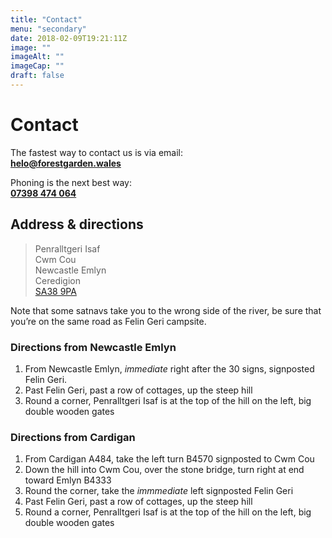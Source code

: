 ```yaml
---
title: "Contact"
menu: "secondary"
date: 2018-02-09T19:21:11Z
image: ""
imageAlt: ""
imageCap: ""
draft: false
---
```


# Contact

The fastest way to contact us is via email:  
**<helo@forestgarden.wales>**

Phoning is the next best way:  
**<a href="tel:+447398474064">07398 474 064</a>**

## Address & directions

> Penralltgeri Isaf  
Cwm Cou  
Newcastle Emlyn  
Ceredigion  
[SA38 9PA](https://www.openstreetmap.org/search?query=52.0579%2C-4.4711#map=16/52.0579/-4.4711&layers=H)

Note that some satnavs take you to the wrong side of the river, be sure that you’re on the same road as Felin Geri campsite.

### Directions from Newcastle Emlyn

1. From Newcastle Emlyn, _immediate_ right after the 30 signs, signposted Felin Geri. 
2. Past Felin Geri, past a row of cottages, up the steep hill
3. Round a corner, Penralltgeri Isaf is at the top of the hill on the left, big double wooden gates

### Directions from Cardigan

1. From Cardigan A484, take the left turn B4570 signposted to Cwm Cou
2. Down the hill into Cwm Cou, over the stone bridge, turn right at end toward Emlyn B4333
3. Round the corner, take the _immmediate_ left signposted Felin Geri
4. Past Felin Geri, past a row of cottages, up the steep hill
5. Round a corner, Penralltgeri Isaf is at the top of the hill on the left, big double wooden gates
